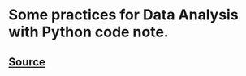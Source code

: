 
# Some practices for Data Analysis with Python code note.

## [Source](https://www.youtube.com/watch?v=r-uOLxNrNk8&ab_channel=freeCodeCamp.org)

